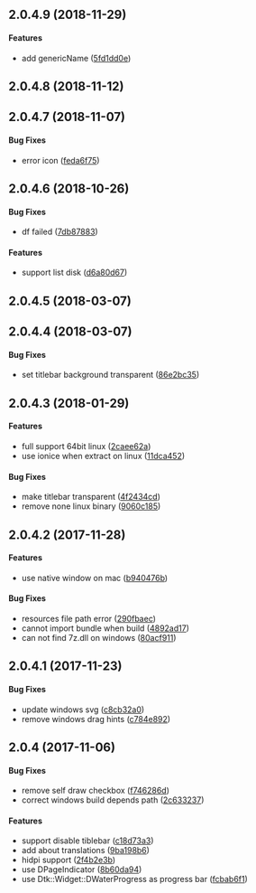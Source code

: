 <a name=""></a>
##  2.0.4.9 (2018-11-29)


#### Features

*   add genericName ([5fd1dd0e](https://github.com/linuxdeepin/deepin-boot-maker/commit/5fd1dd0ec1e739c16054833c2b8430fbb7306532))



<a name="2.0.4.8"></a>
## 2.0.4.8 (2018-11-12)




<a name="2.0.4.7"></a>
## 2.0.4.7 (2018-11-07)


#### Bug Fixes

*   error icon ([feda6f75](https://github.com/linuxdeepin/deepin-boot-maker/commit/feda6f75690bfe082975c088f3ef22fdbae0f2d3))



<a name="2.0.4.6"></a>
## 2.0.4.6 (2018-10-26)


#### Bug Fixes

*   df failed ([7db87883](https://github.com/linuxdeepin/deepin-boot-maker/commit/7db87883a501cf0f0ca515b95f972e24902868a6))

#### Features

*   support list disk ([d6a80d67](https://github.com/linuxdeepin/deepin-boot-maker/commit/d6a80d67f88bee2aaf17ef720761c9417a6057ec))



<a name="2.0.4.4"></a>
## 2.0.4.5 (2018-03-07)
## 2.0.4.4 (2018-03-07)


#### Bug Fixes

*   set titlebar background transparent ([86e2bc35](https://github.com/linuxdeepin/deepin-boot-maker/commit/86e2bc3535281b989e205729e03161508a1c0cfd))



<a name="2.0.4.3"></a>
## 2.0.4.3 (2018-01-29)


#### Features

*   full support 64bit linux ([2caee62a](https://github.com/linuxdeepin/deepin-boot-maker/commit/2caee62ab95a554f576f2f75dd17d17548da2fb4))
*   use ionice when extract on linux ([11dca452](https://github.com/linuxdeepin/deepin-boot-maker/commit/11dca452eb0c45556c327da2d0dc1115a1d34671))

#### Bug Fixes

*   make titlebar transparent ([4f2434cd](https://github.com/linuxdeepin/deepin-boot-maker/commit/4f2434cdbf29072d904565c5377859a2ab7b3daf))
*   remove none linux binary ([9060c185](https://github.com/linuxdeepin/deepin-boot-maker/commit/9060c185896f34aebc67be199a727187da22901e))



<a name="2.0.4.2"></a>
## 2.0.4.2 (2017-11-28)


#### Features

*   use native window on mac ([b940476b](https://github.com/linuxdeepin/deepin-boot-maker/commit/b940476b7ff3727a10f4f6f251de12457613580a))

#### Bug Fixes

*   resources file path error ([290fbaec](https://github.com/linuxdeepin/deepin-boot-maker/commit/290fbaec2d0988e5f712849e5da73d70621591ae))
*   cannot import bundle when build ([4892ad17](https://github.com/linuxdeepin/deepin-boot-maker/commit/4892ad17acfeecf21e5c9e74fb2c51e21e56e33c))
*   can not find 7z.dll on windows ([80acf911](https://github.com/linuxdeepin/deepin-boot-maker/commit/80acf911637cbeb83c791e3095a0b29540ddc042))



<a name="2.0.4.1"></a>
## 2.0.4.1 (2017-11-23)


#### Bug Fixes

*   update windows svg ([c8cb32a0](https://github.com/linuxdeepin/deepin-boot-maker/commit/c8cb32a0e04220473cf395541bd9d74ed5d085f6))
*   remove windows drag hints ([c784e892](https://github.com/linuxdeepin/deepin-boot-maker/commit/c784e89215a70546e27b9df70f2437f3c2d8789c))



<a name="2.0.4"></a>
## 2.0.4 (2017-11-06)


#### Bug Fixes

*   remove self draw checkbox ([f746286d](https://github.com/linuxdeepin/deepin-boot-maker/commit/f746286d4bf969826644c77636d7ebde4a689b8b))
*   correct windows build depends path ([2c633237](https://github.com/linuxdeepin/deepin-boot-maker/commit/2c6332378f3ec769ace7419f1714a30e356dba3e))

#### Features

*   support disable tiblebar ([c18d73a3](https://github.com/linuxdeepin/deepin-boot-maker/commit/c18d73a33fe6af886cf51cc7453e73fda4441f10))
*   add about translations ([9ba198b6](https://github.com/linuxdeepin/deepin-boot-maker/commit/9ba198b678fe8c0818c1785a7e5815942b5b10fd))
*   hidpi support ([2f4b2e3b](https://github.com/linuxdeepin/deepin-boot-maker/commit/2f4b2e3b8fe580a364b32c56b3e3151631729d6d))
*   use DPageIndicator ([8b60da94](https://github.com/linuxdeepin/deepin-boot-maker/commit/8b60da946dbfc1a368c49f59eb6f4f558179d182))
*   use Dtk::Widget::DWaterProgress as progress bar ([fcbab6f1](https://github.com/linuxdeepin/deepin-boot-maker/commit/fcbab6f19c71fdf363a433eee9b1fdbc3641b26e))



